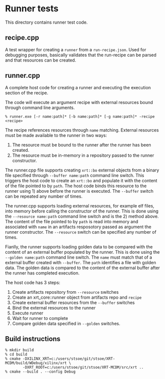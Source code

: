 <!-- SPDX-License-Identifier: Apache-2.0 -->
<!-- Copyright (C) 2024 Advanced Micro Devices, Inc. All rights reserved. -->
# Runner tests

This directory contains runner test code.

## recipe.cpp

A test wrapper for creating a `runner` from a `run-recipe.json`.  Used
for debugging purposes, basically validates that the run-recipe can be
parsed and that resources can be created.

## runner.cpp

A complete host code for creating a runner and executing the execution
section of the recipe.

The code will execute an argument recipe with external resources bound
through command line arguments.

```
% runner.exe [-r name:path]* [-b name:path]* [-g name:path]* -recipe <recipe>
```

The recipe references resources through `name` matching.  External resources
must be made available to the runner in two ways:

1. The resource must be bound to the runner after the runner has been created.
2. The resource must be in-memory in a repository passed to the runner constructor.

The runner.cpp file supports creating `xrt::bo` external objects from
a binary file specified through `--buffer name:path` command line switch.
This triggers the host code to create an `xrt::bo` and populate it
with the content of the file pointed to by `path`.  The host code
binds this resource to the runner using 1) above before the runner is
executed.  The `--buffer` switch can be repeated any number of times.

The runner.cpp supports loading external resources, for example elf
files, into memory before calling the constructor of the runner.  This
is done using the `--resource name:path` command line switch and is the
2) method above.  The content of the file pointed to by `path` is read
into memory and associated with `name` in an artifacts resposotory
passed as argument the runner constructor.  The `--resource` switch can
be specified any number of times.

Fianlly, the runner supports loading golden data to be compared with
the content of an external buffer populated by the runner.  This is
done using the `--golden name:path` command line switch.  The `name` must
match that of a external buffer created with `--buffer`.  The `path`
identifies a file with golden data.  The golden data is compared to
the content of the external buffer after the runner has completed
execution.

The host code has 3 steps:

1. Create artifacts repository from `--resource` switches
2. Create an xrt_core::runner object from artifacts repo and `recipe`
3. Create external buffer resources from the `--buffer` switches
4. Bind the external resources to the runner
5. Execute runner 
6. Wait for runner to complete
7. Compare golden data specified in `--golden` switches.


## Build instructions

```
% mkdir build
% cd build
% cmake -DXILINX_XRT=c:/users/stsoe/git/stsoe/XRT-MCDM/build/WDebug/xilinx/xrt \
        -DXRT_ROOT=c:/users/stsoe/git/stsoe/XRT-MCDM/src/xrt ..
% cmake --build . --config Debug
```


